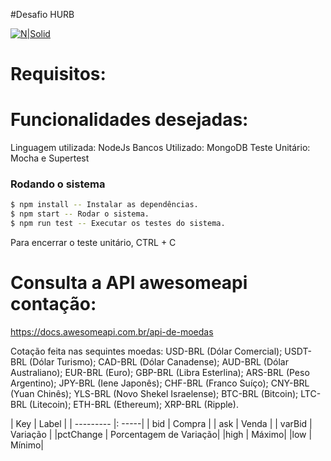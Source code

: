 #Desafio HURB

[![N|Solid](https://is3-ssl.mzstatic.com/image/thumb/Purple113/v4/75/21/da/7521da8c-5c2c-e8be-b6f7-88ca6b74b723/AppIcon-0-1x_U007emarketing-0-0-GLES2_U002c0-512MB-sRGB-0-0-0-85-220-0-0-0-10.png/230x0w.jpg)](https://nodesource.com/products/nsolid)

# Requisitos:


# Funcionalidades desejadas: 

Linguagem utilizada: NodeJs
Bancos Utilizado: MongoDB
Teste Unitário: Mocha e Supertest
  
### Rodando o sistema

```sh
$ npm install -- Instalar as dependências.
$ npm start -- Rodar o sistema.
$ npm run test -- Executar os testes do sistema.
```
Para encerrar o teste unitário, CTRL + C

# Consulta a API awesomeapi contação: 
https://docs.awesomeapi.com.br/api-de-moedas

Cotação feita nas sequintes moedas:
USD-BRL (Dólar Comercial);
USDT-BRL (Dólar Turismo);
CAD-BRL (Dólar Canadense);
AUD-BRL (Dólar Australiano);
EUR-BRL (Euro);
GBP-BRL (Libra Esterlina);
ARS-BRL (Peso Argentino);
JPY-BRL (Iene Japonês);
CHF-BRL (Franco Suíço);
CNY-BRL (Yuan Chinês);
YLS-BRL (Novo Shekel Israelense);
BTC-BRL (Bitcoin);
LTC-BRL (Litecoin);
ETH-BRL (Ethereum);
XRP-BRL (Ripple).


| Key      | Label |
| --------- |: -----|
| bid  | Compra |
| ask     |   Venda |
| varBid      |    Variação |
|pctChange | Porcentagem de Variação|
|high | Máximo|
|low | Mínimo|
